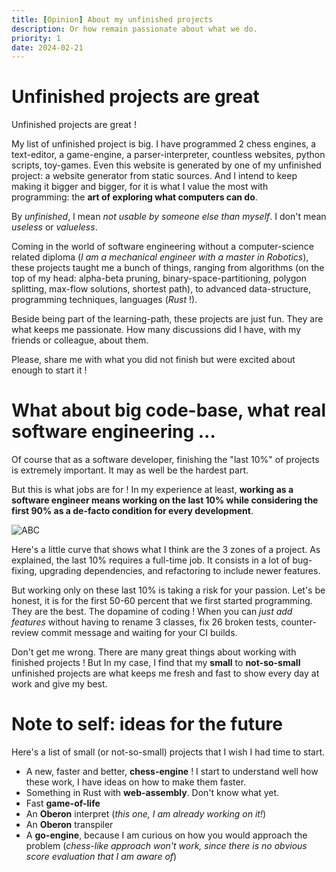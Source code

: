 ```yaml
---
title: [Opinion] About my unfinished projects
description: Or how remain passionate about what we do.
priority: 1
date: 2024-02-21
---
```


# Unfinished projects are great

Unfinished projects are great ! 

My list of unfinished project is big. I have programmed 2 chess engines, a text-editor, a game-engine, a parser-interpreter, countless websites, python scripts, toy-games. Even this website is generated by one of my unfinished project: a website generator from static sources. And I intend to keep making it bigger and bigger, for it is what I value the most with programming: the **art of exploring what computers can do**.

By *unfinished*, I mean *not usable by someone else than myself*. I don't mean *useless* or *valueless*. 

Coming in the world of software engineering without a computer-science related diploma (*I am a mechanical engineer with a master in Robotics*), these projects taught me a bunch of things, ranging from algorithms (on the top of my head: alpha-beta pruning, binary-space-partitioning, polygon splitting, max-flow solutions, shortest path), to advanced data-structure, programming techniques, languages (*Rust* !). 

Beside being part of the learning-path, these projects are just fun. They are what keeps me passionate. How many discussions did I have, with my friends or colleague, about them. 

Please, share me with what you did not finish but were excited about enough to start it !

# What about big code-base, what real software engineering ...

Of course that as a software developer, finishing the "last 10%" of projects is extremely important. It may as well be the hardest part.

But this is what jobs are for ! In my experience at least, **working as a software engineer means working on the last 10% while considering the first 90% as a de-facto condition for every development**.

![ABC](../images/personal-projects.png)

Here's a little curve that shows what I think are the 3 zones of a project. As explained, the last 10% requires a full-time job. It consists in a lot of bug-fixing, upgrading dependencies, and refactoring to include newer features. 

But working only on these last 10% is taking a risk for your passion. Let's be honest, it is for the first 50-60 percent that we first started programming. They are the best. The dopamine of coding ! When you can *just add features* without having to rename 3 classes, fix 26 broken tests, counter-review commit message and waiting for your CI builds.

Don't get me wrong. There are many great things about working with finished projects ! But In my case, I find that my **small** to **not-so-small** unfinished projects are what keeps me fresh and fast to show every day at work and give my best.

# Note to self: ideas for the future

Here's a list of small (or not-so-small) projects that I wish I had time to start.

- A new, faster and better, **chess-engine** ! I start to understand well how these work, I have ideas on how to make them faster.
- Something in Rust with **web-assembly**. Don't know what yet.
- Fast **game-of-life**
- An **Oberon** interpret (*this one, I am already working on it!*)
- An **Oberon** transpiler
- A **go-engine**, because I am curious on how you would approach the problem (*chess-like approach won't work, since there is no obvious score evaluation that I am aware of*)

